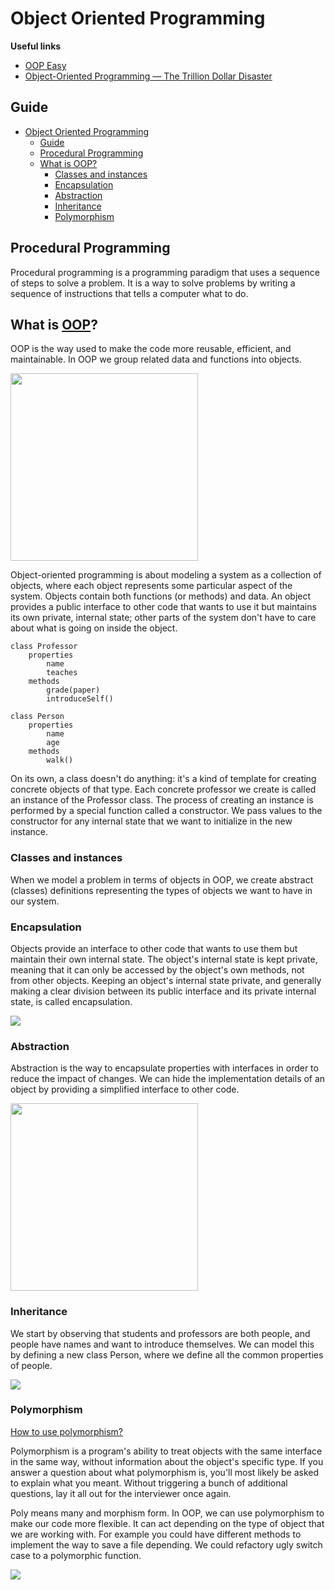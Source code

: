 # Object Oriented Programming

**Useful links**
- [OOP Easy](https://www.youtube.com/watch?v=pTB0EiLXUC8&ab_channel=ProgrammingwithMosh)
- [Object-Oriented Programming — The Trillion Dollar Disaster](https://betterprogramming.pub/object-oriented-programming-the-trillion-dollar-disaster-92a4b666c7c7)

## Guide
- [Object Oriented Programming](#object-oriented-programming)
  - [Guide](#guide)
  - [Procedural Programming](#procedural-programming)
  - [What is OOP?](#what-is-oop)
    - [Classes and instances](#classes-and-instances)
    - [Encapsulation](#encapsulation)
    - [Abstraction](#abstraction)
    - [Inheritance](#inheritance)
    - [Polymorphism](#polymorphism)

## Procedural Programming

Procedural programming is a programming paradigm that uses a sequence of steps to solve a problem. It is a way to solve problems by writing a sequence of instructions that tells a computer what to do.

## What is [OOP](https://developer.mozilla.org/en-US/docs/Learn/JavaScript/Objects/Object-oriented_programming)?

OOP is the way used to make the code more reusable, efficient, and maintainable. In OOP we group related data and functions into objects.

<img src="https://res.cloudinary.com/practicaldev/image/fetch/s--yR9z_YIG--/c_limit%2Cf_auto%2Cfl_progressive%2Cq_auto%2Cw_880/https://dev-to-uploads.s3.amazonaws.com/uploads/articles/q926dojhwqyfbbban1qp.png" style="height:300px">

Object-oriented programming is about modeling a system as a collection of objects, where each object represents some particular aspect of the system. Objects contain both functions (or methods) and data. An object provides a public interface to other code that wants to use it but maintains its own private, internal state; other parts of the system don't have to care about what is going on inside the object.

```pseudocode
class Professor
    properties
        name
        teaches
    methods
        grade(paper)
        introduceSelf()

class Person
    properties
        name
        age
    methods
        walk()
```

On its own, a class doesn't do anything: it's a kind of template for creating concrete objects of that type. Each concrete professor we create is called an instance of the Professor class. The process of creating an instance is performed by a special function called a constructor. We pass values to the constructor for any internal state that we want to initialize in the new instance.

### Classes and instances

When we model a problem in terms of objects in OOP, we create abstract (classes) definitions representing the types of objects we want to have in our system.

### Encapsulation

Objects provide an interface to other code that wants to use them but maintain their own internal state. The object's internal state is kept private, meaning that it can only be accessed by the object's own methods, not from other objects. Keeping an object's internal state private, and generally making a clear division between its public interface and its private internal state, is called encapsulation.

<img src="https://encrypted-tbn0.gstatic.com/images?q=tbn:ANd9GcR-n2zUwEQqA_OD9TPRlpYv11jECuRl42eu8XhoHbyCzNw4bEvjlP2sYownaMmgj4SKYWQ&usqp=CAU">

### Abstraction

Abstraction is the way to encapsulate properties with interfaces in order to reduce the impact of changes. We can hide the implementation details of an object by providing a simplified interface to other code.

<img src="https://i.ibb.co/7Qg0MhB/abstraction.png" style="width:300px">

### Inheritance

We start by observing that students and professors are both people, and people have names and want to introduce themselves. We can model this by defining a new class Person, where we define all the common properties of people.

<img src="https://img-16.ccm2.net/_tbKjSTchfAOch80rBS73pJnS2s=/313x/506e368f623744669396580451bd6587/ccm-encyclopedia/poo-images-animaux.gif">

### Polymorphism

[How to use polymorphism?](https://codegym.cc/groups/posts/99-how-to-use-polymorphism)

Polymorphism is a program's ability to treat objects with the same interface in the same way, without information about the object's specific type. If you answer a question about what polymorphism is, you'll most likely be asked to explain what you meant. Without triggering a bunch of additional questions, lay it all out for the interviewer once again.

Poly means many and morphism form. In OOP, we can use polymorphism to make our code more flexible. It can act depending on the type of object that we are working with.
For example you could have different methods to implement the way to save a file depending. We could refactory ugly switch case to a polymorphic function.

<img src="https://cdn.codegym.cc/images/article/39c454f1-7998-4dd4-a812-1fe8d3f9c10b/800.jpeg">